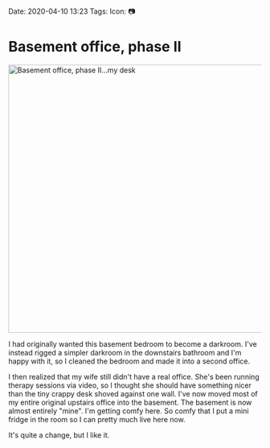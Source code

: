 Date: 2020-04-10 13:23
Tags: 
Icon: 📷

# Basement office, phase II

<a data-flickr-embed="true" href="https://www.flickr.com/photos/jbaty/49757488046/in/dateposted-public/" title="Basement office, phase II...my desk"><img src="https://live.staticflickr.com/65535/49757488046_d3534f83d4_c.jpg" width="800" height="533" alt="Basement office, phase II...my desk"></a><script async src="//embedr.flickr.com/assets/client-code.js" charset="utf-8"></script>

I had originally wanted this basement bedroom to become a darkroom. I've instead rigged a simpler darkroom in the downstairs bathroom and I'm happy with it, so I cleaned the bedroom and made it into a second office.

I then realized that my wife still didn't have a real office. She's been running therapy sessions via video, so I thought she should have something nicer than the tiny crappy desk shoved against one wall. I've now moved most of my entire original upstairs office into the basement. The basement is now almost entirely "mine". I'm getting comfy here. So comfy that I put a mini fridge in the room so I can pretty much live here now.

It's quite a change, but I like it.

